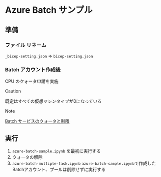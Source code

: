 # Azure Batch サンプル

## 準備
### ファイル リネーム
`_bicep-setting.json` ⇒ `bicep-setting.json`

### Batch アカウント作成後
CPU のクォータ申請を実施
>[!CAUTION]
>既定はすべての仮想マシンタイプが0になっている

>[!NOTE]
>[Batch サービスのクォータと制限](https://learn.microsoft.com/ja-jp/azure/batch/batch-quota-limit#resource-quotas "リソース クォータ")

## 実行
1. `azure-batch-sample.ipynb` を最初に実行する
1. クォータの解除
1. `azure-batch-multiple-task.ipynb` `azure-batch-sample.ipynb`で作成したBatchアカウント、プールは削除せずに実行する